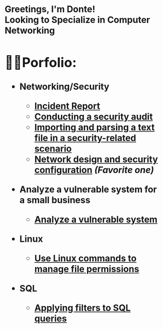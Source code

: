 <h1>Greetings, I'm Donte! <br/><a>Looking to Specialize in Computer Networking
<h2>👨‍💻Porfolio:</h2>
  
- <b>Networking/Security </b>
  - [Incident Report](https://github.com/DonteMar/Documenting-Incidents)
  - [Conducting a security audit](https://github.com/joshmadakor1/EncrypterPOC)
  - [Importing and parsing a text file in a security-related scenario](https://github.com/joshmadakor1/DecrypterPOC)
  - [Network design and security configuration](https://github.com/DonteMar/NET/tree/main) <b><i>(Favorite one)</b></i>
  
- <b>Analyze a vulnerable system for a small business </b>

  - [Analyze a vulnerable system](https://github.com/joshmadakor1/Algorithms-Practice)
    
- <b>Linux</b>
  - [Use Linux commands to manage file permissions](https://github.com/joshmadakor1/Sentinel-Lab)

- <b>SQL</b>
  - [Applying filters to SQL queries](https://github.com/joshmadakor1/Package-Delivery-Pathfinding-Algorithm)
